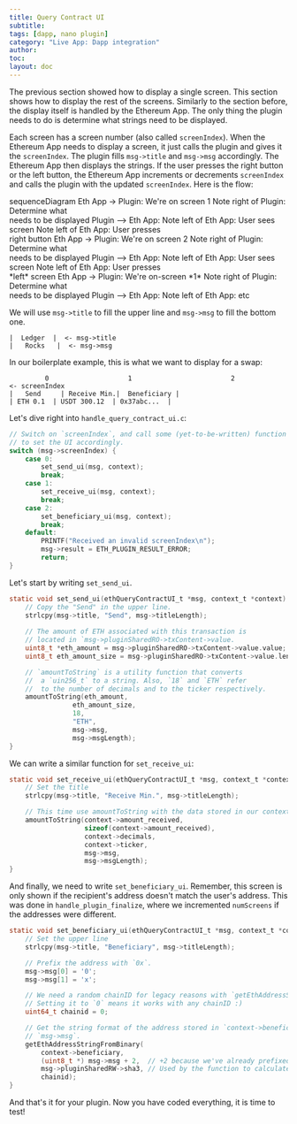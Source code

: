 ```yaml
---
title: Query Contract UI
subtitle:
tags: [dapp, nano plugin]
category: "Live App: Dapp integration"
author:
toc: 
layout: doc
---
```


The previous section showed how to display a single screen. This section shows how to display the rest of the screens. Similarly to the section before, the display itself is handled by the Ethereum App. The only thing the plugin needs to do is determine what strings need to be displayed.

Each screen has a screen number (also called `screenIndex`). When the Ethereum App needs to display a screen, it just calls the plugin and gives it the `screenIndex`. The plugin fills `msg->title` and `msg->msg` accordingly. The Ethereum App then displays the strings. If the user presses the right button or the left button, the Ethereum App increments or decrements `screenIndex` and calls the plugin with the updated `screenIndex`. Here is the flow:

<div class="mermaid"> 
sequenceDiagram 
    Eth App -> Plugin: We're on screen 1 
    Note right of Plugin: Determine what <br>needs to be displayed
    Plugin --> Eth App:  
    Note left of Eth App: User sees screen 
    Note left of Eth App: User presses<br>right button 
    Eth App -> Plugin: We're on screen 2 
    Note right of Plugin: Determine what <br>needs to be displayed 
    Plugin --> Eth App: 
    Note left of Eth App: User sees screen 
    Note left of Eth App: User presses<br>*left* screen 
    Eth App -> Plugin: We're on-screen *1* 
    Note right of Plugin: Determine what <br>needs to be displayed 
    Plugin --> Eth App: 
    Note left of Eth App: etc 
</div> 
<script async src="https://unpkg.com/mermaid@8.2.3/dist/mermaid.min.js"></script> 

We will use `msg->title` to fill the upper line and `msg->msg` to fill the bottom one.
```
|  Ledger  |  <- msg->title
|   Rocks   |  <- msg->msg
```

In our boilerplate example, this is what we want to display for a swap:

```
         0                    1                         2                <- screenIndex
|   Send     | Receive Min.|  Beneficiary |
| ETH 0.1  | USDT 300.12  | 0x37abc...  |
```

Let's dive right into `handle_query_contract_ui.c`:

```c
// Switch on `screenIndex`, and call some (yet-to-be-written) function
// to set the UI accordingly.
switch (msg->screenIndex) {
    case 0:
        set_send_ui(msg, context);
        break;
    case 1:
        set_receive_ui(msg, context);
        break;
    case 2:
        set_beneficiary_ui(msg, context);
        break;
    default:
        PRINTF("Received an invalid screenIndex\n");
        msg->result = ETH_PLUGIN_RESULT_ERROR;
        return;
}
```

Let's start by writing `set_send_ui`.
```c
static void set_send_ui(ethQueryContractUI_t *msg, context_t *context) {
    // Copy the "Send" in the upper line.
    strlcpy(msg->title, "Send", msg->titleLength);
    
    // The amount of ETH associated with this transaction is
    // located in `msg->pluginSharedRO->txContent->value.
    uint8_t *eth_amount = msg->pluginSharedRO->txContent->value.value;
    uint8_t eth_amount_size = msg->pluginSharedRO->txContent->value.length;

    // `amountToString` is a utility function that converts 
    //  a `uin256_t` to a string. Also, `18` and `ETH` refer
    //  to the number of decimals and to the ticker respectively.
    amountToString(eth_amount,
                eth_amount_size,
                18,
                "ETH",
                msg->msg,
                msg->msgLength);
}
```

We can write a similar function for `set_receive_ui`:
```c
static void set_receive_ui(ethQueryContractUI_t *msg, context_t *context) {
    // Set the title
    strlcpy(msg->title, "Receive Min.", msg->titleLength);

    // This time use amountToString with the data stored in our context!
    amountToString(context->amount_received,
                   sizeof(context->amount_received),
                   context->decimals,
                   context->ticker,
                   msg->msg,
                   msg->msgLength);
}
```

And finally, we need to write `set_beneficiary_ui`. Remember, this screen is only shown if the recipient's address doesn't match the user's address. This was done in `handle_plugin_finalize`, where we incremented `numScreens` if the addresses were different.

```c
static void set_beneficiary_ui(ethQueryContractUI_t *msg, context_t *context) {
    // Set the upper line
    strlcpy(msg->title, "Beneficiary", msg->titleLength);

    // Prefix the address with `0x`.
    msg->msg[0] = '0';
    msg->msg[1] = 'x';

    // We need a random chainID for legacy reasons with `getEthAddressStringFromBinary`.
    // Setting it to `0` means it works with any chainID :)
    uint64_t chainid = 0;

    // Get the string format of the address stored in `context->beneficiary`. Store it in
    // `msg->msg`.
    getEthAddressStringFromBinary(
        context->beneficiary,
        (uint8_t *) msg->msg + 2,  // +2 because we've already prefixed with '0x'.
        msg->pluginSharedRW->sha3, // Used by the function to calculate the hash
        chainid);
}
```

And that's it for your plugin. Now you have coded everything, it is time to test!



